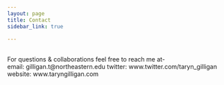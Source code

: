 ```yaml
---
layout: page
title: Contact
sidebar_link: true

---
```

<br>
For questions & collaborations feel free to reach me at-
<br>
email: gilligan.t@northeastern.edu
twitter: www.twitter.com/taryn_gilligan
website: www.taryngilligan.com
